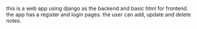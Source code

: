 this is a web app using django as the backend and basic html for frontend.
the app has a register and login pages. the user can add, update and delete notes.
